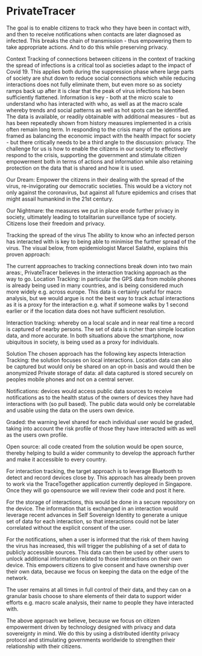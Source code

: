 # PrivateTracer

The goal is to enable citizens to track who they have been in contact with, and then to receive notifications when contacts are later diagnosed as infected. This breaks the chain of transmission - thus empowering them to take appropriate actions. And to do this while preserving privacy.

Context
Tracking of connections between citizens in the context of tracking the spread of infections is a critical tool as societies adapt to the impact of Covid 19. This applies both during the suppression phase where large parts of society are shut down to reduce social connections which while reducing interactions does not fully eliminate them, but even more so as society ramps back up after it is clear that the peak of virus infections has been sufficiently flattened.
Information is key - both at the micro scale to understand who has interacted with who, as well as at the macro scale whereby trends and social patterns as well as hot spots can be identified. The data is available, or readily obtainable with additional measures - but as has been repeatedly shown from history measures implemented in a crisis often remain long term.
In responding to the crisis many of the options are framed as balancing the economic impact with the health impact for society - but there critically needs to be a third angle to the discussion: privacy. The challenge for us is how to enable the citizens in our society to effectively respond to the crisis, supporting the government and stimulate citizen empowerment both in terms of actions and information while also retaining protection on the data that is shared and how it is used. 

Our Dream: Empower the citizens in their dealing with the spread of the virus, re-invigorating our democratic societies. This would be a victory not only against the coronavirus, but against all future epidemics and crises that might assail humankind in the 21st century. 

Our Nightmare: the measures we put in place erode further privacy in society, ultimately leading to totalitarian surveillance type of society. Citizens lose their freedom and privacy. 

Tracking the spread of the virus
The ability to know who an infected person has interacted with is key to being able to minimise the further spread of the virus. The visual below, from epidemiologist Marcel Salathé, explains this proven approach: 

The current approaches to tracking connections break down into two main areas:, PrivateTracer believes in the interaction tracking approach as the way to go. 
Location Tracking: in particular the GPS data from mobile phones is already being used in many countries, and is being considered much more widely e.g. across europe. This data is certainly useful for macro analysis, but we would argue is not the best way to track actual interactions as it is a proxy for the interaction e.g. what if someone walks by 1 second earlier or if the location data does not have sufficient resolution.

Interaction tracking: whereby on a local scale and in near real time a record is captured of nearby persons. The set of data is richer than simple location data, and more accurate.
In both situations above the smartphone, now ubiquitous in society, is being used as a proxy for individuals. 

Solution 
The chosen approach has the following key aspects
Interaction Tracking: the solution focuses on local interactions. Location data can also be captured but would only be shared on an opt-in basis and would then be anonymized
Private storage of data: all data captured is stored securely on peoples mobile phones and not on a central server.

Notifications: devices would access public data sources to receive notifications as to the health status of the owners of devices they have had interactions with (so pull based). The public data would only be correlatable and usable using the data on the users own device. 

Graded: the warning level shared for each individual user would be graded, taking into account the risk profile of those they have interacted with as well as the users own profile. 

Open source: all code created from the solution would be open source, thereby helping to build a wider community to develop the approach further and make it accessible to every country.

For interaction tracking, the target approach is to leverage Bluetooth to detect and record devices close by. This approach has already been proven to work via the TraceTogether application currently deployed in Singapore. Once they will go opensource we will review their code and post it here. 

For the storage of interactions, this would be done in a secure repository on the device. The information that is exchanged in an interaction would leverage recent advances in Self Sovereign Identity to generate a unique set of data for each interaction, so that interactions could not be later correlated without the explicit consent of the user. 

For the notifications, when a user is informed that the risk of them having the virus has increased, this will trigger the publishing of a set of data to publicly accessible sources. This data can then be used by other users to unlock additional information related to those interactions on their own device. This empowers citizens to give consent and have ownership over their own data, because we focus on keeping the data on the edge of the network. 

The user remains at all times in full control of their data, and they can on a granular basis choose to share elements of their data to support wider efforts e.g. macro scale analysis, their name to people they have interacted with. 

The above approach we believe, because we focus on citizen empowerment driven by technology designed with privacy and data sovereignty in mind. We do this by using a distributed identity privacy protocol and stimulating governments worldwide to strengthen their relationship with their citizens. 




